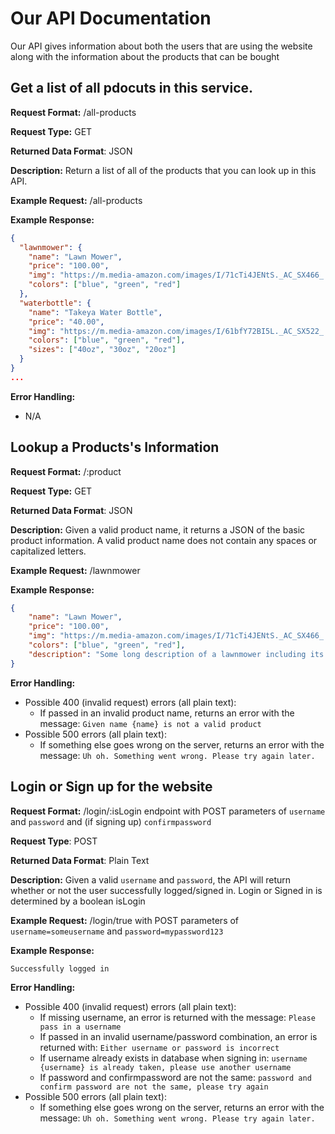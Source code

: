 # Our API Documentation
Our API gives information about both the users that are using the website along with the
information about the products that can be bought

## Get a list of all pdocuts in this service.
**Request Format:** /all-products

**Request Type:** GET

**Returned Data Format**: JSON

**Description:** Return a list of all of the products that you can look up in this API.

**Example Request:** /all-products

**Example Response:**
```json
{
  "lawnmower": {
    "name": "Lawn Mower",
    "price": "100.00",
    "img": "https://m.media-amazon.com/images/I/71cTi4JENtS._AC_SX466_.jpg",
    "colors": ["blue", "green", "red"]
  },
  "waterbottle": {
    "name": "Takeya Water Bottle",
    "price": "40.00",
    "img": "https://m.media-amazon.com/images/I/61bfY72BI5L._AC_SX522_.jpg",
    "colors": ["blue", "green", "red"],
    "sizes": ["40oz", "30oz", "20oz"]
  }
}
...
```

**Error Handling:**
- N/A

## Lookup a Products's Information
**Request Format:** /:product

**Request Type:** GET

**Returned Data Format**: JSON

**Description:** Given a valid product name, it returns a JSON of the basic product information. A
valid product name does not contain any spaces or capitalized letters.

**Example Request:** /lawnmower

**Example Response:**
```json
{
    "name": "Lawn Mower",
    "price": "100.00",
    "img": "https://m.media-amazon.com/images/I/71cTi4JENtS._AC_SX466_.jpg",
    "colors": ["blue", "green", "red"],
    "description": "Some long description of a lawnmower including its strength"
}
```

**Error Handling:**
- Possible 400 (invalid request) errors (all plain text):
  - If passed in an invalid product name, returns an error with the message: `Given name {name} is not a valid product`
- Possible 500 errors (all plain text):
  - If something else goes wrong on the server, returns an error with the message: `Uh oh. Something went wrong. Please try again later.`

## Login or Sign up for the website
**Request Format:** /login/:isLogin endpoint with POST parameters of `username` and `password` and (if signing up) `confirmpassword`

**Request Type**: POST

**Returned Data Format**: Plain Text

**Description:** Given a valid `username` and `password`, the API will return whether or not
the user successfully logged/signed in. Login or Signed in is determined by a boolean isLogin

**Example Request:** /login/true with POST parameters of `username=someusername` and `password=mypassword123`

**Example Response:**
```
Successfully logged in
```

**Error Handling:**
- Possible 400 (invalid request) errors (all plain text):
  - If missing username, an error is returned with the message: `Please pass in a username`
  - If passed in an invalid username/password combination, an error is returned with: `Either username or password is incorrect`
  - If username already exists in database when signing in: `username {username} is already taken, please use another username`
  - If password and confirmpassword are not the same: `password and confirm password are not the same, please try again`
- Possible 500 errors (all plain text):
  - If something else goes wrong on the server, returns an error with the message: `Uh oh. Something went wrong. Please try again later.`
